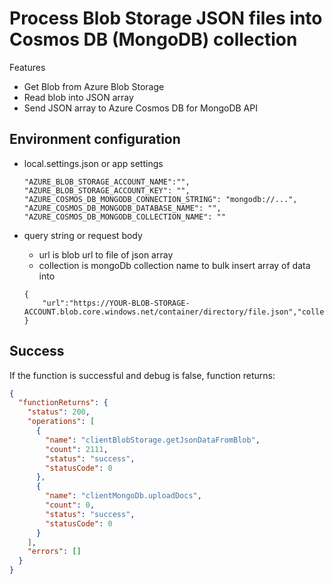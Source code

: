 # Process Blob Storage JSON files into Cosmos DB (MongoDB) collection

Features 

* Get Blob from Azure Blob Storage
* Read blob into JSON array
* Send JSON array to Azure Cosmos DB for MongoDB API

## Environment configuration

* local.settings.json or app settings

    ```
    "AZURE_BLOB_STORAGE_ACCOUNT_NAME":"",
    "AZURE_BLOB_STORAGE_ACCOUNT_KEY": "",
    "AZURE_COSMOS_DB_MONGODB_CONNECTION_STRING": "mongodb://...",
    "AZURE_COSMOS_DB_MONGODB_DATABASE_NAME": "",
    "AZURE_COSMOS_DB_MONGODB_COLLECTION_NAME": ""
    ```

* query string or request body

    - url is blob url to file of json array
    - collection is mongoDb collection name to bulk insert array of data into

    ```
    {
        "url":"https://YOUR-BLOB-STORAGE-ACCOUNT.blob.core.windows.net/container/directory/file.json","collection":"collectionName"
    }
    ```

## Success

If the function is successful and debug is false, function returns:  

```json
{
  "functionReturns": {
    "status": 200,
    "operations": [
      {
        "name": "clientBlobStorage.getJsonDataFromBlob",
        "count": 2111,
        "status": "success",
        "statusCode": 0
      },
      {
        "name": "clientMongoDb.uploadDocs",
        "count": 0,
        "status": "success",
        "statusCode": 0
      }
    ],
    "errors": []
  }
}
```